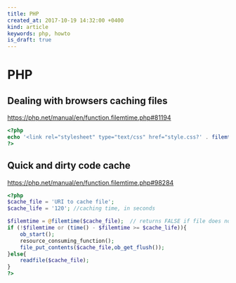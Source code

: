 ```yaml
---
title: PHP
created_at: 2017-10-19 14:32:00 +0400
kind: article
keywords: php, howto
is_draft: true
---
```


# PHP

## Dealing with browsers caching files

https://php.net/manual/en/function.filemtime.php#81194

```php
<?php 
echo '<link rel="stylesheet" type="text/css" href="style.css?' . filemtime('style.css') . '" />'; 
?> 
```

## Quick and dirty code cache

https://php.net/manual/en/function.filemtime.php#98284

```php
<?php
$cache_file = 'URI to cache file';
$cache_life = '120'; //caching time, in seconds

$filemtime = @filemtime($cache_file);  // returns FALSE if file does not exist
if (!$filemtime or (time() - $filemtime >= $cache_life)){
    ob_start();
    resource_consuming_function();
    file_put_contents($cache_file,ob_get_flush());
}else{
    readfile($cache_file);
}
?>
```
